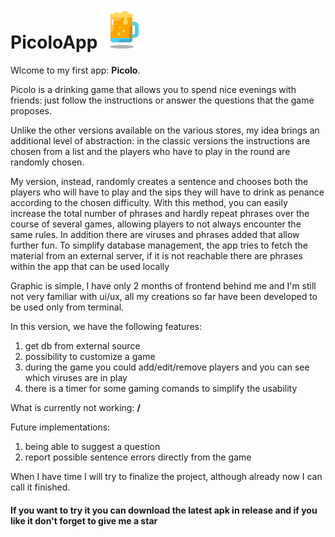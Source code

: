 # PicoloApp ![Alt text](/src/assets/beer.png)
Wlcome to my first app: **Picolo**.



Picolo is a drinking game that allows you to spend nice evenings with friends: just follow the instructions or answer the questions that the game proposes.

Unlike the other versions available on the various stores, my idea brings an additional level of abstraction: in the classic versions the instructions
are chosen from a list and the players who have to play in the round are randomly chosen. 

My version, instead, randomly creates a sentence and chooses both the players who will have to play and the sips they will have to drink as penance 
according to the chosen difficulty. With this method, you can easily increase the total number of phrases and hardly repeat phrases over the course 
of several games, allowing players to not always encounter the same rules. In addition there are viruses and phrases added that allow further fun. 
To simplify database management, the app tries to fetch the material from an external server, if it is not reachable there are phrases within the app that can be used locally

Graphic is simple, I have only 2 months of frontend behind me and I'm still not very familiar with ui/ux, all my creations so far have been 
developed to be used only from terminal.


In this version, we have the following features:

1. get db from external source
2. possibility to customize a game 
3. during the game you could add/edit/remove players and you can see which viruses are in play
4. there is a timer for some gaming comands to simplify the usability

What is currently not working: **/**

Future implementations:

1. being able to suggest a question
2. report possible sentence errors directly from the game

When I have time I will try to finalize the project, although already now I can call it finished.
#### If you want to try it you can download the latest apk in release and if you like it don't forget to give me a star

